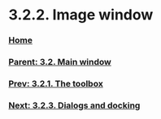 # 3.2.2. Image window

### [Home](./00-home.md)
### [Parent: 3.2. Main window](./03-02-00-main-window.md)
### [Prev: 3.2.1. The toolbox](./03-02-01-the-toolbox.md)
### [Next: 3.2.3. Dialogs and docking](./03-02-03-dialogs-and-docking.md)
